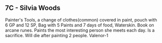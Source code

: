 ## 7C - Silvia Woods

Painter's Tools, a change of clothes(common) covered in paint, pouch with 6 GP and 12 SP, Bag with 5 Paints and 7 days of food, Waterskin. Book on arcane runes. Paints the most interesting person she meets each day. Is a sacrifice. Will die after painting 2 people. Valenor-1

  
